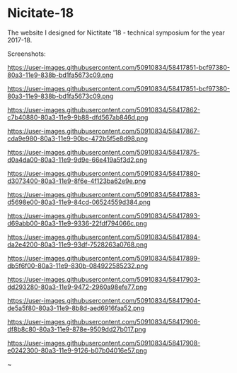 # Nicitate-18
The website I designed for Nictitate '18 - technical symposium for the year 2017-18.




Screenshots:

https://user-images.githubusercontent.com/50910834/58417851-bcf97380-80a3-11e9-838b-bd1fa5673c09.png

https://user-images.githubusercontent.com/50910834/58417851-bcf97380-80a3-11e9-838b-bd1fa5673c09.png

https://user-images.githubusercontent.com/50910834/58417862-c7b40880-80a3-11e9-9b88-dfd567ab846d.png

https://user-images.githubusercontent.com/50910834/58417867-cda9e980-80a3-11e9-90bc-472b5f5e8d98.png

https://user-images.githubusercontent.com/50910834/58417875-d0a4da00-80a3-11e9-9d9e-66e419a5f3d2.png

https://user-images.githubusercontent.com/50910834/58417880-d3073400-80a3-11e9-8f6e-4f123ba62e9e.png

https://user-images.githubusercontent.com/50910834/58417883-d5698e00-80a3-11e9-84cd-06524559d384.png

https://user-images.githubusercontent.com/50910834/58417893-d69abb00-80a3-11e9-9336-22fdf794066c.png

https://user-images.githubusercontent.com/50910834/58417894-da2e4200-80a3-11e9-93df-7528263a0768.png

https://user-images.githubusercontent.com/50910834/58417899-db5f6f00-80a3-11e9-830b-084922585232.png

https://user-images.githubusercontent.com/50910834/58417903-dd293280-80a3-11e9-9472-2960a98efe77.png

https://user-images.githubusercontent.com/50910834/58417904-de5a5f80-80a3-11e9-8b8d-aed6916faa52.png

https://user-images.githubusercontent.com/50910834/58417906-df8b8c80-80a3-11e9-878e-9509dd27b017.png

https://user-images.githubusercontent.com/50910834/58417908-e0242300-80a3-11e9-9126-b07b04016e57.png

~                                                                                                        
